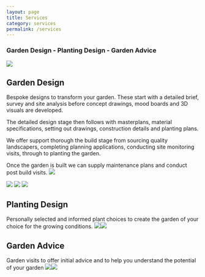 ```yaml
---
layout: page
title: Services
category: services
permalink: /services
---
```


### Garden Design - Planting Design - Garden Advice ###
![](assets/img/Services3Dshow.jpg)
## Garden Design ##
Bespoke designs to transform your garden. 
These start with a detailed brief, survey and site analysis before concept drawings, mood boards and 3D visuals are developed. 

The detailed design stage then follows with masterplans, material specifications, setting out drawings, construction details and planting plans. 

We offer support thorough the build stage from sourcing quality landscapers, completing planning applications, conducting site monitoring visits, through to planting the garden.

Once the garden is built we can supply maintenance plans and conduct post build visits.
![](assets/img/Services3D.jpg)

![](assets/img/ServicesSurvey.jpg)
![](assets/img/ServicesMaster.JPG)
![](assets/img/ServicesSet.JPG)

## Planting Design ##

Personally selected and informed plant choices to create the garden of your choice for the growing conditions.
![](assets/img/ServicesPlant.JPG)![](assets/img/ServicesPlant2.JPG)

## Garden Advice ##

Garden visits to offer initial advice and to help you understand the potential of your garden
![](assets/img/ServicesPlant3.jpg)![](assets/img/ServicesPlant4.jpg)